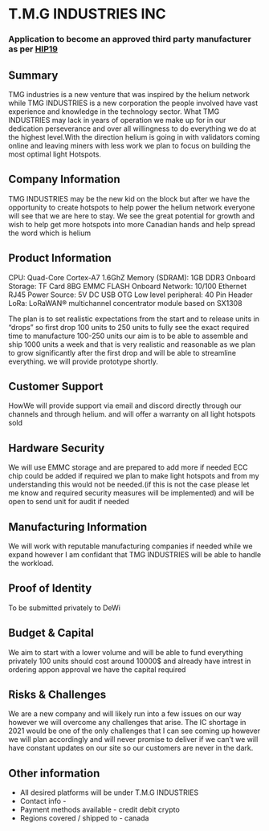 # T.M.G INDUSTRIES INC 
### Application to become an approved third party manufacturer as per [HIP19](https://github.com/helium/HIP/blob/master/0019-third-party-manufacturers.md)

## Summary
TMG industries is a new venture that was inspired by the helium network while TMG INDUSTRIES is a new corporation the people involved have vast experience and knowledge in the technology sector. What TMG INDUSTRIES may lack in years of operation we make up for in our dedication perseverance and over all willingness to do everything we do at the highest level.With the direction helium is going in with validators coming online and leaving miners with less work we plan to focus on building the most optimal light Hotspots.


## Company Information

TMG INDUSTRIES may be the new kid on the block but after we have the opportunity to create hotspots to help power the helium network everyone will see that we are here to stay. We see the great potential for growth and wish to help get more hotspots into more Canadian hands and help spread the word which is helium

## Product Information

CPU:  Quad-Core Cortex-A7 1.6GhZ
Memory (SDRAM): 1GB DDR3
Onboard Storage: TF Card 8BG EMMC FLASH
Onboard Network: 10/100 Ethernet RJ45
Power Source: 5V DC USB OTG
Low level peripheral: 40 Pin Header
LoRa: LoRaWAN® multichannel concentrator module based on SX1308

The plan is to set realistic expectations from the start and to release units in “drops” so first drop 100 units to 250 units to fully see the exact required time to manufacture 100-250 units our aim is to be able to assemble and ship 1000 units a week and that is very realistic and reasonable as we plan to grow significantly after the first drop and will be able to streamline everything. we will provide prototype shortly.



## Customer Support

HowWe will provide support via email and discord directly through our channels and through helium. and will offer a warranty on all light hotspots sold 


## Hardware Security

We will use EMMC storage and are prepared to add more if needed ECC chip could be added if required we plan to make light hotspots and from my understanding this would not be needed.(if this is not the case please let me know and required security measures will be implemented) and will be open to send unit for audit if needed


## Manufacturing Information

We will work with reputable manufacturing companies if needed while we expand however I am confidant that TMG INDUSTRIES will be able to handle the workload.


## Proof of Identity

To be submitted privately to DeWi

## Budget & Capital

We aim to start with a lower volume and will be able to fund everything privately 
100 units should cost around 10000$ and already have intrest in ordering appon approval we have the capital required

## Risks & Challenges

We are a new company and will likely run into a few issues on our way however we will overcome any challenges that arise.  The IC shortage in 2021 would be one of the only challenges that I can see coming up however we will plan accordingly and will never promise to deliver if we can’t we will have constant updates on our site so our customers are never in the dark.


## Other information

* All desired platforms will be under T.M.G INDUSTRIES 
* Contact info -
* Payment methods available - credit debit crypto 
* Regions covered / shipped to - canada
